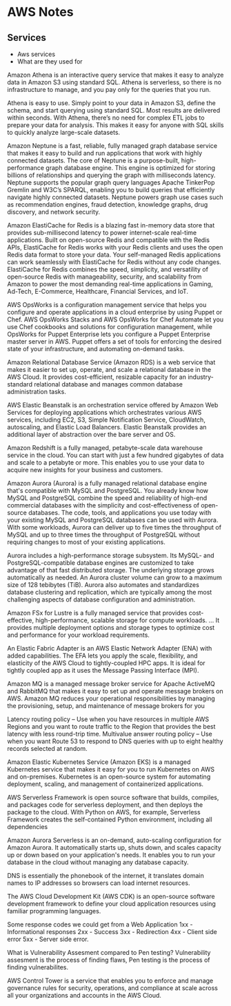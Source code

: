 # AWS Notes
## Services

* Aws services
* What are they used for 





Amazon Athena is an interactive query service that makes it easy to analyze data in Amazon S3 using standard SQL. Athena is serverless, so there is no infrastructure to manage, and you pay only for the queries that you run.

Athena is easy to use. Simply point to your data in Amazon S3, define the schema, and start querying using standard SQL. Most results are delivered within seconds. With Athena, there’s no need for complex ETL jobs to prepare your data for analysis. This makes it easy for anyone with SQL skills to quickly analyze large-scale datasets.

Amazon Neptune is a fast, reliable, fully managed graph database service that makes it easy to build and run applications that work with highly connected datasets. The core of Neptune is a purpose-built, high-performance graph database engine. This engine is optimized for storing billions of relationships and querying the graph with milliseconds latency. Neptune supports the popular graph query languages Apache TinkerPop Gremlin and W3C’s SPARQL, enabling you to build queries that efficiently navigate highly connected datasets. Neptune powers graph use cases such as recommendation engines, fraud detection, knowledge graphs, drug discovery, and network security.

Amazon ElastiCache for Redis is a blazing fast in-memory data store that provides sub-millisecond latency to power internet-scale real-time applications. Built on open-source Redis and compatible with the Redis APIs, ElastiCache for Redis works with your Redis clients and uses the open Redis data format to store your data. Your self-managed Redis applications can work seamlessly with ElastiCache for Redis without any code changes. ElastiCache for Redis combines the speed, simplicity, and versatility of open-source Redis with manageability, security, and scalability from Amazon to power the most demanding real-time applications in Gaming, Ad-Tech, E-Commerce, Healthcare, Financial Services, and IoT.

AWS OpsWorks is a configuration management service that helps you configure and operate applications in a cloud enterprise by using Puppet or Chef. AWS OpsWorks Stacks and AWS OpsWorks for Chef Automate let you use Chef cookbooks and solutions for configuration management, while OpsWorks for Puppet Enterprise lets you configure a Puppet Enterprise master server in AWS. Puppet offers a set of tools for enforcing the desired state of your infrastructure, and automating on-demand tasks.

Amazon Relational Database Service (Amazon RDS) is a web service that makes it easier to set up, operate, and scale a relational database in the AWS Cloud. It provides cost-efficient, resizable capacity for an industry-standard relational database and manages common database administration tasks.

AWS Elastic Beanstalk is an orchestration service offered by Amazon Web Services for deploying applications which orchestrates various AWS services, including EC2, S3, Simple Notification Service, CloudWatch, autoscaling, and Elastic Load Balancers. Elastic Beanstalk provides an additional layer of abstraction over the bare server and OS.

Amazon Redshift is a fully managed, petabyte-scale data warehouse service in the cloud. You can start with just a few hundred gigabytes of data and scale to a petabyte or more. This enables you to use your data to acquire new insights for your business and customers.

Amazon Aurora (Aurora) is a fully managed relational database engine that's compatible with MySQL and PostgreSQL. You already know how MySQL and PostgreSQL combine the speed and reliability of high-end commercial databases with the simplicity and cost-effectiveness of open-source databases. The code, tools, and applications you use today with your existing MySQL and PostgreSQL databases can be used with Aurora. With some workloads, Aurora can deliver up to five times the throughput of MySQL and up to three times the throughput of PostgreSQL without requiring changes to most of your existing applications.


Aurora includes a high-performance storage subsystem. Its MySQL- and PostgreSQL-compatible database engines are customized to take advantage of that fast distributed storage. The underlying storage grows automatically as needed. An Aurora cluster volume can grow to a maximum size of 128 tebibytes (TiB). Aurora also automates and standardizes database clustering and replication, which are typically among the most challenging aspects of database configuration and administration.

Amazon FSx for Lustre is a fully managed service that provides cost-effective, high-performance, scalable storage for compute workloads. ... It provides multiple deployment options and storage types to optimize cost and performance for your workload requirements.

An Elastic Fabric Adapter is an AWS Elastic Network Adapter (ENA) with added capabilities. The EFA lets you apply the scale, flexibility, and elasticity of the AWS Cloud to tightly-coupled HPC apps. It is ideal for tightly coupled app as it uses the Message Passing Interface (MPI).

Amazon MQ is a managed message broker service for Apache ActiveMQ and RabbitMQ that makes it easy to set up and operate message brokers on AWS. Amazon MQ reduces your operational responsibilities by managing the provisioning, setup, and maintenance of message brokers for you

Latency routing policy – Use when you have resources in multiple AWS Regions and you want to route traffic to the Region that provides the best latency with less round-trip time. Multivalue answer routing policy – Use when you want Route 53 to respond to DNS queries with up to eight healthy records selected at random.

Amazon Elastic Kubernetes Service (Amazon EKS) is a managed Kubernetes service that makes it easy for you to run Kubernetes on AWS and on-premises. Kubernetes is an open-source system for automating deployment, scaling, and management of containerized applications.

 AWS Serverless Framework is open source software that builds, compiles, and packages code for serverless deployment, and then deploys the package to the cloud. With Python on AWS, for example, Serverless Framework creates the self-contained Python environment, including all dependencies

 Amazon Aurora Serverless is an on-demand, auto-scaling configuration for Amazon Aurora. It automatically starts up, shuts down, and scales capacity up or down based on your application's needs. It enables you to run your database in the cloud without managing any database capacity.

 DNS is essentially the phonebook of the internet, it translates domain names to IP addresses so browsers can load internet resources.

 The AWS Cloud Development Kit (AWS CDK) is an open-source software development framework to define your cloud application resources using familiar programming languages.

 Some response codes we could get from a Web Application
 1xx - Informational responses
 2xx - Success
 3xx - Redirection
 4xx - Client side error
 5xx - Server side error.

 What is Vulnerability Assesment compared to Pen testing?
 Vulnerability assesment is the process of finding flaws, Pen testing is the process of finding vulnerabilites.

 AWS Control Tower is a service that enables you to enforce and manage governance rules for security, operations, and compliance at scale across all your organizations and accounts in the AWS Cloud.
 